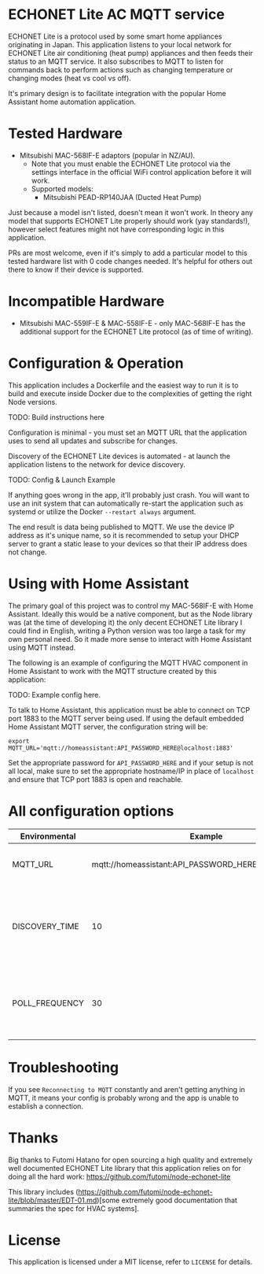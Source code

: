 # ECHONET Lite AC MQTT service

ECHONET Lite is a protocol used by some smart home appliances originating in
Japan. This application listens to your local network for ECHONET Lite air
conditioning (heat pump) appliances and then feeds their status to an MQTT
service. It also subscribes to MQTT to listen for commands back to perform
actions such as changing temperature or changing modes (heat vs cool vs off).

It's primary design is to facilitate integration with the popular Home Assistant
home automation application.


# Tested Hardware

* Mitsubishi MAC-568IF-E adaptors (popular in NZ/AU).
  * Note that you must enable the ECHONET Lite protocol via the settings
    interface in the official WiFi control application before it will work.
  * Supported models:
    * Mitsubishi PEAD-RP140JAA (Ducted Heat Pump)

Just because a model isn't listed, doesn't mean it won't work. In theory any
model that supports ECHONET Lite properly should work (yay standards!), however
select features might not have corresponding logic in this application.

PRs are most welcome, even if it's simply to add a particular model to this
tested hardware list with 0 code changes needed. It's helpful for others out
there to know if their device is supported.


# Incompatible Hardware

* Mitsubishi MAC-559IF-E & MAC-558IF-E - only MAC-568IF-E has the additional
  support for the ECHONET Lite protocol (as of time of writing).


# Configuration & Operation

This application includes a Dockerfile and the easiest way to run it is to build
and execute inside Docker due to the complexities of getting the right Node
versions.

TODO: Build instructions here

Configuration is minimal - you must set an MQTT URL that the application uses to
send all updates and subscribe for changes.

Discovery of the ECHONET Lite devices is automated - at launch the application
listens to the network for device discovery.

TODO: Config & Launch Example

If anything goes wrong in the app, it'll probably just crash. You will want to
use an init system that can automatically re-start the application such as
systemd or utilize the Docker `--restart always` argument.

The end result is data being published to MQTT. We use the device IP address as
it's unique name, so it is recommended to setup your DHCP server to grant a
static lease to your devices so that their IP address does not change.


# Using with Home Assistant

The primary goal of this project was to control my MAC-568IF-E with Home
Assistant. Ideally this would be a native component, but as the Node library was
(at the time of developing it) the only decent ECHONET Lite library I could find
in English, writing a Python version was too large a task for my own personal
need. So it made more sense to interact with Home Assistant using MQTT instead.

The following is an example of configuring the MQTT HVAC component in Home
Assistant to work with the MQTT structure created by this application:

TODO: Example config here.

To talk to Home Assistant, this application must be able to connect on TCP port
1883 to the MQTT server being used. If using the default embedded Home Assistant
MQTT server, the configuration string will be:

    export MQTT_URL='mqtt://homeassistant:API_PASSWORD_HERE@localhost:1883'

Set the appropriate password for `API_PASSWORD_HERE` and if your setup is not
all local, make sure to set the appropriate hostname/IP in place of `localhost`
and ensure that TCP port 1883 is open and reachable.


# All configuration options

| Environmental  | Example                                               | Details                                              |
|----------------| ------------------------------------------------------|------------------------------------------------------|
| MQTT_URL       | mqtt://homeassistant:API_PASSWORD_HERE@localhost:1883 | MQTT server & creds to use.                          |
| DISCOVERY_TIME | 10                                                    | How long to search for devices on the LAN at startup |
| POLL_FREQUENCY | 30                                                    | How often to ask devices for current status          |


# Troubleshooting

If you see `Reconnecting to MQTT` constantly and aren't getting anything in
MQTT, it means your config is probably wrong and the app is unable to establish
a connection.


# Thanks

Big thanks to Futomi Hatano for open sourcing a high quality and extremely well
documented ECHONET Lite library that this application relies on for doing all
the hard work: https://github.com/futomi/node-echonet-lite

This library includes
(https://github.com/futomi/node-echonet-lite/blob/master/EDT-01.md)[some
extremely good documentation that summaries the spec for HVAC systems].


# License

This application is licensed under a MIT license, refer to `LICENSE` for
details.
